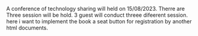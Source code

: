 A conference of technology sharing will held on 15/08/2023. Therre are Three session will be hold. 3 guest will conduct threee difeerent session. here i want to implement the book a seat button for registration by another html documents. 
